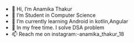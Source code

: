 - 👋 Hi, I’m Anamika Thakur
- 👀 I’m Student in Computer Science
- 🌱 I’m currently learning Android in kotlin,Angular
- 💞️ In my free time. I solve DSA problem
- 📫 Reach me on instagram:-anamika_thakur_18

<!---
AnamikaCode/AnamikaCode is a ✨ special ✨ repository because its `README.md` (this file) appears on your GitHub profile.
You can click the Preview link to take a look at your changes.
--->
